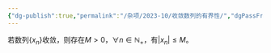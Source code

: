 ```yaml
---
{"dg-publish":true,"permalink":"/杂项/2023-10/收敛数列的有界性/","dgPassFrontmatter":true}
---
```


若数列$\{x_n\}$收敛，则存在$M>0$，$\forall n \in \mathbb{N}_+$，有$|x_n| \leq M$。